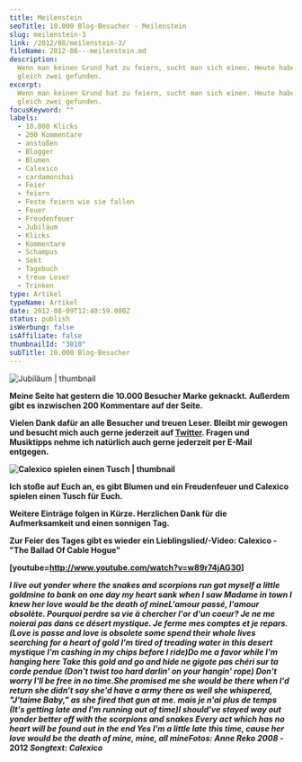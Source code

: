 ```yaml
---
title: Meilenstein
seoTitle: 10.000 Blog-Besucher - Meilenstein
slug: meilenstein-3
link: /2012/08/meilenstein-3/
fileName: 2012-08---meilenstein.md
description:
  Wenn man keinen Grund hat zu feiern, sucht man sich einen. Heute habe ich
  gleich zwei gefunden.
excerpt:
  Wenn man keinen Grund hat zu feiern, sucht man sich einen. Heute habe ich
  gleich zwei gefunden.
focusKeyword: ""
labels:
  - 10.000 Klicks
  - 200 Kommentare
  - anstoßen
  - Blogger
  - Blumen
  - Calexico
  - cardamonchai
  - Feier
  - feiern
  - Feste feiern wie sie fallen
  - Feuer
  - Freudenfeuer
  - Jubiläum
  - Klicks
  - Kommentare
  - Schampus
  - Sekt
  - Tagebuch
  - treue Leser
  - Trinken
type: Artikel
typeName: Artikel
date: 2012-08-09T12:40:59.000Z
status: publish
isWerbung: false
isAffiliate: false
thumbnailId: "3810"
subTitle: 10.000 Blog-Besucher
---
```


![Jubiläum | thumbnail](http://cardamonchai.com/wp-content/uploads/2012/08/194850_445988098756658_271876453_o1-150x150.jpg)

<strong>

Meine Seite hat gestern die 10.000 Besucher Marke geknackt. Außerdem gibt es
inzwischen 200 Kommentare auf der Seite.

Vielen Dank dafür an alle Besucher und treuen Leser. Bleibt mir gewogen und
besucht mich auch gerne jederzeit auf
[Twitter](https://www.facebook.com/pages/cardamonchai/163792830347189). Fragen
und Musiktipps nehme ich natürlich auch gerne jederzeit per E-Mail entgegen.

![Calexico spielen einen Tusch | thumbnail](http://cardamonchai.com/wp-content/uploads/2012/08/166310_177235742298563_3601359_n-150x150.jpg)

Ich stoße auf Euch an, es gibt Blumen und ein Freudenfeuer und Calexico spielen
einen Tusch für Euch.

Weitere Einträge folgen in Kürze. Herzlichen Dank für die Aufmerksamkeit und
einen sonnigen Tag.

<strong>Zur Feier des Tages gibt es wieder ein Lieblingslied/-Video: Calexico -
"The Ballad Of Cable Hogue"</strong>

[youtube=http://www.youtube.com/watch?v=w89r74jAG30]

<em>I live out yonder where the snakes and scorpions run </em><em>got myself a
little goldmine to bank on </em><em>one day my heart sank when I saw Madame in
town </em><em>I knew her love would be the death of mine</em><em>L'amour passé,
l'amour obsolète. </em><em>Pourquoi perdre sa vie à chercher l'or d'un coeur?
</em><em>Je ne me noierai pas dans ce désert mystique. </em><em>Je ferme mes
comptes et je repars.</em><em>(Love is passe and love is obsolete </em><em>some
spend their whole lives searching for a heart of gold </em><em>I'm tired of
treading water in this desert mystique </em><em>I'm cashing in my chips before I
ride)</em><em>Do me a favor while I'm hanging here </em><em>Take this gold and
go and hide </em><em>ne gigote pas chéri sur ta corde pendue </em><em>(Don't
twist too hard darlin' on your hangin' rope) </em><em>Don't worry I'll be free
in no time.</em><em>She promised me she would be there when I'd return
</em><em>she didn't say she'd have a army there as well </em><em>she whispered,
"J'taime Baby," as she fired that gun at me. </em><em>mais je n'ai plus de temps
</em><em>(It's getting late and I'm running out of time)</em><em>I should've
stayed way out yonder better off with the </em><em>scorpions and snakes
</em><em>Every act which has no heart will be found out in the end </em><em>Yes
I'm a little late this time, </em><em>cause her love would be the death of mine,
</em><em>mine, all mine</em><strong><em>Fotos: Anne Reko 2008 -</em> 2012
</strong><em><strong>Songtext: Calexico</strong></em>
